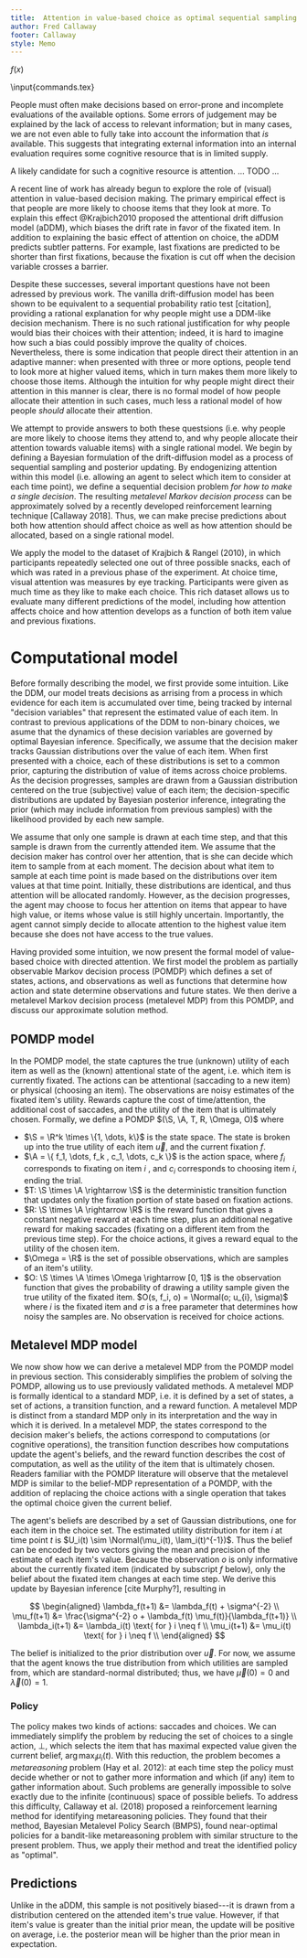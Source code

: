 ```yaml
---
title:  Attention in value-based choice as optimal sequential sampling
author: Fred Callaway
footer: Callaway
style: Memo
---
```



$f(x)$

\input{commands.tex}

People must often make decisions based on error-prone and incomplete evaluations of the available options. Some errors of judgement may be explained by the lack of access to relevant information; but in many cases, we are not even able to fully take into account the information that _is_ available. This suggests that integrating external information into an internal evaluation requires some cognitive resource that is in limited supply.

A likely candidate for such a cognitive resource is attention. ... TODO ...

A recent line of work has already begun to explore the role of (visual) attention in value-based decision making. The primary empirical effect is that people are more likely to choose items that they look at more. To explain this effect @Krajbich2010 proposed the attentional drift diffusion model (aDDM), which biases the drift rate in favor of the fixated item. In addition to explaining the basic effect of attention on choice, the aDDM predicts subtler patterns. For example, last fixations are predicted to be shorter than first fixations, because the fixation is cut off when the decision variable crosses a barrier.

Despite these successes, several important questions have not been adressed by previous work. The vanilla drift-diffusion model has been shown to be equivalent to a sequential probability ratio test [citation], providing a rational explanation for why people might use a DDM-like decision mechanism. There is no such rational justification for why people would bias their choices with their attention; indeed, it is hard to imagine how such a bias could possibly improve the quality of choices. Nevertheless, there is some indication that people direct their attention in an adaptive manner: when presented with three or more options, people tend to look more at higher valued items, which in turn makes them more likely to choose those items. Although the intuition for why people might direct their attention in this manner is clear, there is no formal model of how people allocate their attention in such cases, much less a rational model of how people _should_ allocate their attention.

We attempt to provide answers to both these questsions (i.e. why people are more likely to choose items they attend to, and why people allocate their attention towards valuable items) with a single rational model. We begin by defining a Bayesian formulation of the drift-diffusion model as a process of sequential sampling and posterior updating. By endogenizing attention within this model (i.e. allowing an agent to select which item to consider at each time point), we define a sequential decision problem _for how to make a single decision_. The resulting _metalevel Markov decision process_ can be approximately solved by a recently developed reinforcement learning technique [Callaway 2018]. Thus, we can make precise predictions about both how attention should affect choice as well as how attention should be allocated, based on a single rational model.

We apply the model to the dataset of Krajbich & Rangel (2010), in which participants repeatedly selected one out of three possible snacks, each of which was rated in a previous phase of the experiment. At choice time, visual attention was measures by eye tracking. Participants were given as much time as they like to make each choice. This rich dataset allows us to evaluate many different predictions of the model, including how attention affects choice and how attention develops as a function of both item value and previous fixations.

# Computational model

Before formally describing the model, we first provide some intuition. Like the DDM, our model treats decisions as arrising from a process in which evidence for each item is accumulated over time, being tracked by internal "decision variables" that represent the estimated value of each item. In contrast to previous applications of the DDM to non-binary choices, we asume that the dynamics of these decision variables are governed by optimal Bayesian inference. Specifically, we assume that the decision maker tracks Gaussian distributions over the value of each item. When first presented with a choice, each of these distributions is set to a common prior, capturing the distribution of value of items across choice problems. As the decision progresses, samples are drawn from a Gaussian distribution centered on the true (subjective) value of each item; the decision-specific distributions are updated by Bayesian posterior inference, integrating the prior (which may include information from previous samples) with the likelihood provided by each new sample.

We assume that only one sample is drawn at each time step, and that this sample is drawn from the currently attended item. We assume that the decision maker has control over her attention, that is she can decide which item to sample from at each moment. The decision about what item to sample at each time point is made based on the distributions over item values at that time point. Initially, these distributions are identical, and thus attention will be allocated randomly. However, as the decision progresses, the agent may choose to focus her attention on items that appear to have high value, or items whose value is still highly uncertain. Importantly, the agent cannot simply decide to allocate attention to the highest value item because she does not have access to the true values.

Having provided some intuition, we now present the formal model of value-based choice with directed attention. We first model the problem as partially observable Markov decision process (POMDP) which defines a set of states, actions, and observations as well as functions that determine how action and state determine observations and future states. We then derive a metalevel Markov decision process (metalevel MDP) from this POMDP, and discuss our approximate solution method.

## POMDP model
In the POMDP model, the state captures the true (unknown) utility of each item as well as the (known) attentional state of the agent, i.e. which item is currently fixated. The actions can be attentional (saccading to a new item) or physical (choosing an item). The observations are noisy estimates of the fixated item's utility. Rewards capture the cost of time/attention, the additional cost of saccades, and the utility of the item that is ultimately chosen. Formally, we define a POMDP $(\S, \A, T, R, \Omega, O)$ where

- $\S = \R^k \times \{1, \dots, k\}$ is the state space. The state is broken up into the true utility of each item $\vec{u}$, and the current fixation $f$.
- $\A = \{ f_1, \dots, f_k , c_1, \dots, c_k \}$ is the action space, where $f_i$ corresponds to fixating on item $i$ , and $c_i$ corresponds to choosing item $i$, ending the trial.
- $T: \S \times \A \rightarrow \S$ is the deterministic transition function that updates only the fixation portion of state based on fixation actions.
- $R: \S \times \A \rightarrow \R$ is the reward function that gives a constant negative reward at each time step, plus an additional negative reward for making saccades (fixating on a different item from the previous time step). For the choice actions, it gives a reward equal to the utility of the chosen item.
- $\Omega = \R$ is the set of possible observations, which are samples of an item's utility.
- $O: \S \times \A \times \Omega \rightarrow [0, 1]$ is the observation function that gives the probability of drawing a utility sample given the true utility of the fixated item. $O(s, f_i, o) = \Normal(o; u_{i}, \sigma)$ where $i$ is the fixated item and $\sigma$ is a free parameter that determines how noisy the samples are. No observation is received for choice actions.

## Metalevel MDP model

We now show how we can derive a metalevel MDP from the POMDP model in previous section. This considerably simplifies the problem of solving the POMDP, allowing us to use previously validated methods. A metalevel MDP is formally identical to a standard MDP, i.e. it is defined by a set of states, a set of actions, a transition function, and a reward function. A metalevel MDP is distinct from a standard MDP only in its interpretation and the way in which it is derived. In a metalevel MDP, the states correspond to the decision maker's beliefs, the actions correspond to computations (or cognitive operations), the transition function describes how computations update the agent's beliefs, and the reward function describes the cost of computation, as well as the utility of the item that is ultimately chosen. Readers familiar with the POMDP literature will observe that the metalevel MDP is similar to the belief-MDP representation of a POMDP, with the addition of replacing the choice actions with a single operation that takes the optimal choice given the current belief.

The agent's beliefs are described by a set of Gaussian distributions, one for each item in the choice set. The estimated utility distribution for item $i$ at time point $t$ is $U_i(t) \sim \Normal(\mu_i(t), \lam_i(t)^{-1})$. Thus the belief can be encoded by two vectors giving the mean and precision of the estimate of each item's value. Because the observation $o$ is only informative about the currently fixated item (indicated by subscript $f$ below), only the belief about the fixated item changes at each time step. We derive this update by Bayesian inference [cite Murphy?], resulting in


$$
\begin{aligned}
\lambda_f(t+1) &= \lambda_f(t) + \sigma^{-2}  \\
\mu_f(t+1) &= \frac{\sigma^{-2} o + \lambda_f(t) \mu_f(t)}{\lambda_f(t+1)}  \\
\lambda_i(t+1) &= \lambda_i(t) \text{ for } i \neq f  \\
\mu_i(t+1) &= \mu_i(t) \text{ for } i \neq f  \\
\end{aligned}
$$

<!-- TODO, update all below -->

The belief is initialized to the prior distribution over $\vec{u}$. For now, we assume that the agent knows the true distribution from which utilities are sampled from, which are standard-normal distributed; thus, we have $\vec{\mu}(0) = 0$ and $\vec{\lambda}(0) = 1$.

### Policy
The policy makes two kinds of actions: saccades and choices. We can immediately simplify the problem by reducing the set of choices to a single action, $\bot$, which selects the item that has maximal expected value given the current belief, $\arg\max_i \mu_i(t)$. With this reduction, the problem becomes a _metareasoning_ problem (Hay et al. 2012): at each time step the policy must decide whether or not to gather more information and which (if any) item to gather information about. Such problems are generally impossible to solve exactly due to the infinite (continuous) space of possible beliefs. To address this difficulty, Callaway et al. (2018) proposed a reinforcement learning method for identifying metareasoning policies. They found that their method, Bayesian Metalevel Policy Search (BMPS), found near-optimal policies for a bandit-like metareasoning problem with similar structure to the present problem. Thus, we apply their method and treat the identified policy as "optimal".

## Predictions
Unlike in the aDDM, this sample is not positively biased---it is drawn from a distribution centered on the attended item's true value. However, if that item's value is greater than the initial prior mean, the update will be positive on average, i.e. the posterior mean will be higher than the prior mean in expectation. 
<!--  -->
